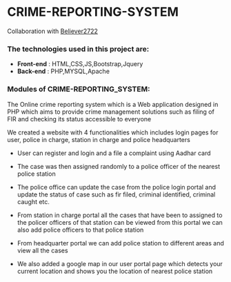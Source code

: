 # CRIME-REPORTING-SYSTEM

Collaboration with [Believer2722](https://github.com/Believer2722)

### The technologies used in this project are:
-  **Front-end** : HTML,CSS,JS,Bootstrap,Jquery
-  **Back-end** : PHP,MYSQL,Apache


### Modules of CRIME-REPORTING_SYSTEM:

The Online crime reporting system which is a Web application designed in PHP  which aims to provide crime management solutions such as filing of FIR  and checking its status accessible to everyone

We created a website with 4 functionalities which includes login pages for user, police in charge, station in charge and police headquarters

- User can register and login and a file a complaint using Aadhar card

- The case was then assigned randomly to a police officer of the nearest police station

- The police office can update the case from the police login portal and update the status of case such as fir filed, criminal identified, criminal caught etc.

- From station in charge portal all the cases that have been to assigned to the policer officers of that station can be viewed from this portal we can also add police officers to that police station

- From headquarter portal we can add police station to different areas and view all the cases

- We also added a google map in our user portal page which detects your current location and shows you the location of nearest police station
